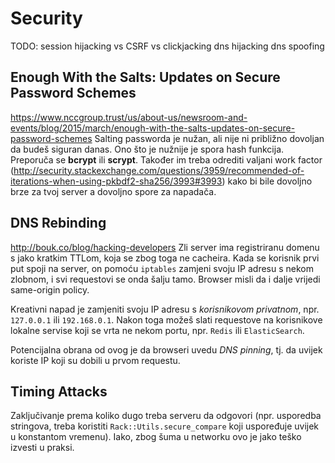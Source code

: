 # Security
TODO:
session hijacking vs CSRF vs clickjacking
dns hijacking
dns spoofing


## Enough With the Salts: Updates on Secure Password Schemes
https://www.nccgroup.trust/us/about-us/newsroom-and-events/blog/2015/march/enough-with-the-salts-updates-on-secure-password-schemes
Salting passworda je nužan, ali nije ni približno dovoljan da budeš siguran danas. Ono što je nužnije je spora hash funkcija. Preporuča se **bcrypt** ili **scrypt**. Također im treba odrediti valjani work factor (http://security.stackexchange.com/questions/3959/recommended-of-iterations-when-using-pkbdf2-sha256/3993#3993) kako bi bile dovoljno brze za tvoj server a dovoljno spore za napadača.


## DNS Rebinding
http://bouk.co/blog/hacking-developers
Zli server ima registriranu domenu s jako kratkim TTLom, koja se zbog toga ne cacheira. Kada se korisnik prvi put spoji na server, on pomoću `iptables` zamjeni svoju IP adresu s nekom zlobnom, i svi requestovi se onda šalju tamo. Browser misli da i dalje vrijedi same-origin policy.

Kreativni napad je zamjeniti svoju IP adresu s *korisnikovom privatnom*, npr. `127.0.0.1` ili `192.168.0.1`. Nakon toga možeš slati requestove na korisnikove lokalne servise koji se vrta ne nekom portu, npr. `Redis` ili `ElasticSearch`.

Potencijalna obrana od ovog je da browseri uvedu *DNS pinning*, tj. da uvijek koriste IP koji su dobili u prvom requestu.


## Timing Attacks
Zaključivanje prema koliko dugo treba serveru da odgovori (npr. usporedba stringova, treba koristiti `Rack::Utils.secure_compare` koji uspoređuje uvijek u konstantom vremenu). Iako, zbog šuma u networku ovo je jako teško izvesti u praksi.
